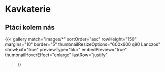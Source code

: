 # Kavkaterie
## Ptáci kolem nás
{{< gallery match="images/*"
    sortOrder="asc" 
    rowHeight="150"
    margins="10"
    border="5"
    thumbnailResizeOptions="600x600 q90 Lanczos"
    showExif="true"
    previewType="blur" 
    embedPreview="true"
    thumbnailHoverEffect="enlarge"
    lastRow="justify"
>}}
